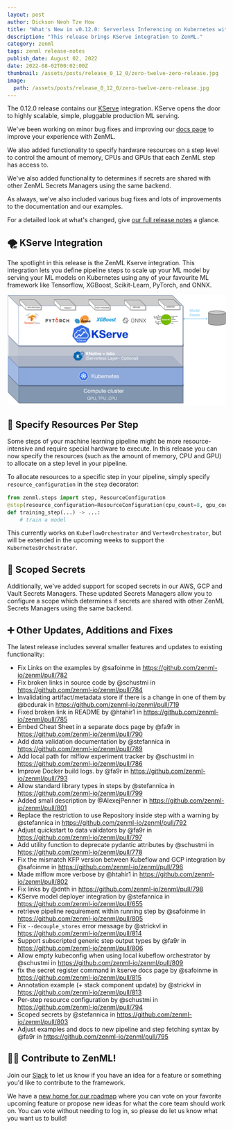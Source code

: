 ```yaml
---
layout: post
author: Dickson Neoh Tze How
title: "What's New in v0.12.0: Serverless Inferencing on Kubernetes with KServe"
description: "This release brings KServe integration to ZenML."
category: zenml
tags: zenml release-notes
publish_date: August 02, 2022
date: 2022-08-02T00:02:00Z
thumbnail: /assets/posts/release_0_12_0/zero-twelve-zero-release.jpg
image:
  path: /assets/posts/release_0_12_0/zero-twelve-zero-release.jpg
---
```


The 0.12.0 release contains our [KServe](https://github.com/kserve/kserve) integration. KServe opens the door to highly scalable, simple, pluggable production ML serving.

We've been working on minor bug fixes and improving our [docs page](https://docs.zenml.io/) to improve your experience with ZenML.

We also added functionality to specify hardware resources on a step level to control the amount of memory, CPUs and GPUs that each ZenML step has access to. 

We've also added functionality to determines if secrets are shared with other ZenML Secrets Managers using the same backend.

As always, we've also included various bug fixes and lots of improvements to the documentation and our examples.

For a detailed look at what's changed, give [our full release notes](https://github.com/zenml-io/zenml/releases/tag/0.12.0) a glance.

## 🌪 KServe Integration
The spotlight in this release is the ZenML Kserve integration.
This integration lets you define pipeline steps to scale up your ML model by serving your ML models on Kubernetes using any of your favourite ML framework like Tensorflow, XGBoost, Scikit-Learn, PyTorch, and ONNX.

![Kserve](../assets/posts/release_0_12_0/kserve.png)

## 📌 Specify Resources Per Step

Some steps of your machine learning pipeline might be more resource-intensive and require special hardware to execute.
In this release you can now specify the resources (such as the amount of memory, CPU and GPU) to allocate on a step level in your pipeline.

To allocate resources to a specific step in your pipeline, simply specify `resource_configuration` in the `step` decorator:

```python
from zenml.steps import step, ResourceConfiguration
@step(resource_configuration=ResourceConfiguration(cpu_count=8, gpu_count=2))
def training_step(...) -> ...:
    # train a model
```

This currently works on `KubeflowOrchestrator` and `VertexOrchestrator`, but will be extended in the upcoming weeks to support the `KubernetesOrchestrator`.

## 🤫 Scoped Secrets
Additionally, we've added support for scoped secrets in our AWS, GCP and Vault Secrets Managers. These updated Secrets Managers allow you to configure a scope which determines if secrets are shared with other ZenML Secrets Managers using the same backend.


## ➕ Other Updates, Additions and Fixes

The latest release includes several smaller features and updates to existing functionality:


* Fix Links on the examples by @safoinme in https://github.com/zenml-io/zenml/pull/782
* Fix broken links in source code by @schustmi in https://github.com/zenml-io/zenml/pull/784
* Invalidating artifact/metadata store if there is a change in one of them by @bcdurak in https://github.com/zenml-io/zenml/pull/719
* Fixed broken link in README by @htahir1 in https://github.com/zenml-io/zenml/pull/785
* Embed Cheat Sheet in a separate docs page by @fa9r in https://github.com/zenml-io/zenml/pull/790
* Add data validation documentation by @stefannica in https://github.com/zenml-io/zenml/pull/789
* Add local path for mlflow experiment tracker by @schustmi in https://github.com/zenml-io/zenml/pull/786
* Improve Docker build logs. by @fa9r in https://github.com/zenml-io/zenml/pull/793
* Allow standard library types in steps by @stefannica in https://github.com/zenml-io/zenml/pull/799
* Added small description by @AlexejPenner in https://github.com/zenml-io/zenml/pull/801
* Replace the restriction to use Repository inside step with a warning by @stefannica in https://github.com/zenml-io/zenml/pull/792
* Adjust quickstart to data validators by @fa9r in https://github.com/zenml-io/zenml/pull/797
* Add utility function to deprecate pydantic attributes by @schustmi in https://github.com/zenml-io/zenml/pull/778
* Fix the mismatch KFP version between Kubeflow and GCP integration by @safoinme in https://github.com/zenml-io/zenml/pull/796
* Made mlflow more verbose by @htahir1 in https://github.com/zenml-io/zenml/pull/802
* Fix links by @dnth in https://github.com/zenml-io/zenml/pull/798
* KServe model deployer integration by @stefannica in https://github.com/zenml-io/zenml/pull/655
* retrieve pipeline requirement within running step by @safoinme in https://github.com/zenml-io/zenml/pull/805
* Fix `--decouple_stores` error message by @strickvl in https://github.com/zenml-io/zenml/pull/814
* Support subscripted generic step output types by @fa9r in https://github.com/zenml-io/zenml/pull/806
* Allow empty kubeconfig when using local kubeflow orchestrator by @schustmi in https://github.com/zenml-io/zenml/pull/809
* fix the secret register command in kserve docs page by @safoinme in https://github.com/zenml-io/zenml/pull/815
* Annotation example (+ stack component update) by @strickvl in https://github.com/zenml-io/zenml/pull/813
* Per-step resource configuration by @schustmi in https://github.com/zenml-io/zenml/pull/794
* Scoped secrets by @stefannica in https://github.com/zenml-io/zenml/pull/803
* Adjust examples and docs to new pipeline and step fetching syntax by @fa9r in https://github.com/zenml-io/zenml/pull/795


## 👩‍💻 Contribute to ZenML!

Join our [Slack](https://zenml.io/slack-invite/) to let us know if you have an
idea for a feature or something you'd like to contribute to the framework.

We have a [new home for our roadmap](https://zenml.io/roadmap) where you can vote on your favorite upcoming
feature or propose new ideas for what the core team should work on. You can vote
without needing to log in, so please do let us know what you want us to build!

<!-- [Photo by <a href="https://unsplash.com/photos/8joHt2OJTKA?utm_source=unsplash&utm_medium=referral&utm_content=creditCopyText">Wengang Zhai</a> on <a href="https://unsplash.com/s/photos/balloons?utm_source=unsplash&utm_medium=referral&utm_content=creditCopyText">Unsplash</a>] -->
